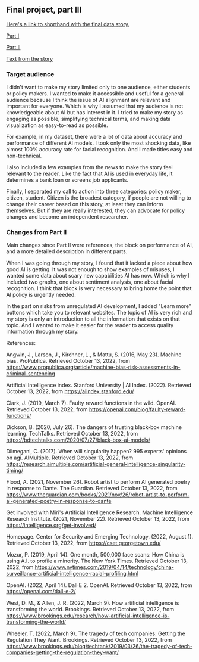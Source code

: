 ## Final project, part III

[Here's a link to shorthand with the final data story.](/https://carnegiemellon.shorthandstories.com/ai-is-developing-rapidly-but-few-laws-ensure-its-safety/index.html) 

[Part I](/final_project_aigerim_massabayeva.md)

[Part II](/part2.md)

[Text from the story](/https://docs.google.com/document/d/1J8USITCTVnbMUMJxtaYdaDI3YVq1fae7OGyVj8y8Zqk/edit?usp=sharing)

### Target audience 
 
I didn't want to make my story limited only to one audience, either students or policy makers. I wanted to make it accessible and useful for a general audience because I think the issue of AI alignment are relevant and important for everyone. Which is why I assumed that my audience is not knowledgeable about AI but has interest in it. I tried to make my story as engaging as possible, simplifying technical terms, and making data visualization as easy-to-read as possible. 

For example, in my dataset, there were a lot of data about accuracy and performance of different AI models. I took only the most shocking data, like almost 100% accuracy rate for facial recognition. And I made titles easy and non-technical. 

I also included a few examples from the news to make the story feel relevant to the reader. Like the fact that AI is used in everyday life, it determines a bank loan or screens job applicants. 

Finally, I separated my call to action into three categories: policy maker, citizen, student. Citizen is the broadest category, if people are not willing to change their career based on this story, at least they can inform themselves. But if they are really interested, they can advocate for policy changes and become an independent researcher. 
 
### Changes from Part II

Main changes since Part II were references, the block on performance of AI, and a more detailed description in different parts. 

When I was going through my story, I found that it lacked a piece about how good AI is getting. It was not enough to show examples of misuses, I wanted some data about scary new capabilities AI has now. Which is why I included two graphs, one about sentiment analysis, one about facial recognition. I think that block is very necessary to bring home the point that AI policy is urgently needed. 

In the part on risks from unregulated AI development, I added "Learn more" buttons which take you to relevant websites. The topic of AI is very rich and my story is only an introduction to all the information that exists on that topic. And I wanted to make it easier for the reader to access quality information through my story. 
 

References: 
 
Angwin, J., Larson, J., Kirchner, L., &amp; Mattu, S. (2016, May 23). Machine bias. ProPublica. Retrieved October 13, 2022, from https://www.propublica.org/article/machine-bias-risk-assessments-in-criminal-sentencing 

Artificial Intelligence index. Stanford University | AI Index. (2022). Retrieved October 13, 2022, from https://aiindex.stanford.edu/ 

Clark, J. (2019, March 7). Faulty reward functions in the wild. OpenAI. Retrieved October 13, 2022, from https://openai.com/blog/faulty-reward-functions/ 

Dickson, B. (2020, July 26). The dangers of trusting black-box machine learning. TechTalks. Retrieved October 13, 2022, from https://bdtechtalks.com/2020/07/27/black-box-ai-models/ 

Dilmegani, C. (2017). When will singularity happen? 995 experts' opinions on agi. AIMultiple. Retrieved October 13, 2022, from https://research.aimultiple.com/artificial-general-intelligence-singularity-timing/ 

Flood, A. (2021, November 26). Robot artist to perform AI generated poetry in response to Dante. The Guardian. Retrieved October 13, 2022, from https://www.theguardian.com/books/2021/nov/26/robot-artist-to-perform-ai-generated-poetry-in-response-to-dante 

Get involved with Miri's Artificial Intelligence Research. Machine Intelligence Research Institute. (2021, November 22). Retrieved October 13, 2022, from https://intelligence.org/get-involved/ 

Homepage. Center for Security and Emerging Technology. (2022, August 1). Retrieved October 13, 2022, from https://cset.georgetown.edu/ 

Mozur, P. (2019, April 14). One month, 500,000 face scans: How China is using A.I. to profile a minority. The New York Times. Retrieved October 13, 2022, from https://www.nytimes.com/2019/04/14/technology/china-surveillance-artificial-intelligence-racial-profiling.html 

OpenAI. (2022, April 14). Dall·E 2. OpenAI. Retrieved October 13, 2022, from https://openai.com/dall-e-2/ 

West, D. M., &amp; Allen, J. R. (2022, March 9). How artificial intelligence is transforming the world. Brookings. Retrieved October 13, 2022, from https://www.brookings.edu/research/how-artificial-intelligence-is-transforming-the-world/ 

Wheeler, T. (2022, March 9). The tragedy of tech companies: Getting the Regulation They Want. Brookings. Retrieved October 13, 2022, from https://www.brookings.edu/blog/techtank/2019/03/26/the-tragedy-of-tech-companies-getting-the-regulation-they-want/ 
